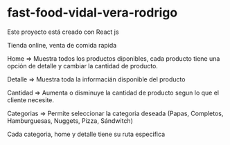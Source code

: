 # fast-food-vidal-vera-rodrigo
Este proyecto está creado con React js

Tienda online, venta de comida rapida

Home => Muestra todos los productos diponibles, cada producto tiene una opción de detalle y cambiar la cantidad de producto.

Detalle => Muestra toda la informacián disponible del producto

Cantidad => Aumenta o disminuye la cantidad de producto segun lo que el cliente necesite.

Categorias => Permite seleccionar la categoria deseada (Papas, Completos, Hamburguesas, Nuggets, Pizza, Sándwitch)

Cada categoria, home y detalle tiene su ruta especifica